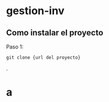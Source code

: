 # gestion-inv

## Como instalar el proyecto

Paso 1:
```shell
git clone {url del proyecto}
```
.
# a